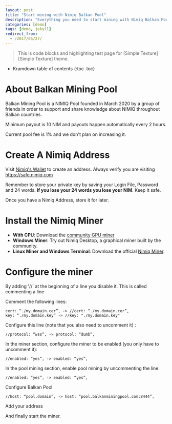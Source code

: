 ```yaml
---
layout: post
title: "Start mining with Nimiq Balkan Pool"
description: "Everything you need to start mining with Nimiq Balkan Pool"
categories: [demo]
tags: [demo, jekyll]
redirect_from:
  - /2017/05/27/
---
```


> This is code blocks and highlighting test page for [Simple Texture][Simple Texture] theme.

* Kramdown table of contents
{:toc .toc}
# About Balkan Mining Pool

Balkan Mining Pool is a NIMIQ Pool founded in March 2020 by a group of friends in order to support and share knowledge about NIMIQ throughout Balkan countries. 

Minimum payout is 10 NIM and payouts happen automatically every 2 hours.

Current pool fee is 1% and we don't plan on increasing it.

# Create A Nimiq Address

Visit [Nimiq's Wallet](https://safe.nimiq.com) to create an address. Always verify you are visiting https://safe.nimiq.com

Remember to store your private key by saving your Login File, Password and 24 words. **If you lose your 24 words you lose your NIM**. Keep it safe.

Once you have a Nimiq Address, store it for later.

# Install the Nimiq Miner

- **With CPU**: Download the [community GPU miner](https://github.com/tomkha/nq-miner)
- **Windows Miner**: Try out Nimiq Desktop, a graphical miner built by the community.
- **Linux Miner and Windows Terminal**: Download the official [Nimiq Miner](https://www.nimiq.com/developers/downloads/).

# Configure the miner

By adding '//' at the beginning of a line you disable it. This is called commenting a line

Comment the following lines:

	cert: “./my.domain.cer”, -> //cert: “./my.domain.cer”,
	key: “./my.domain.key” -> //key: "./my.domain.key"

Configure this line (note that you also need to uncomment it) :

	//protocol: “wss”, -> protocol: “dumb”,

In the miner section, configure the miner to be enabled (you only have to uncomment it):

	//enabled: “yes”, -> enabled: “yes”,

In the pool mining section, enable pool mining by uncommenting the line:

	//enabled: “yes”, -> enabled: “yes”,

Configure Balkan Pool

	//host: “pool.domain”, -> host: “pool.balkanminingpool.com:8444”,

Add your address

And finally start the miner.
